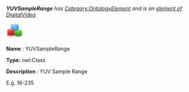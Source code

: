 ___YUVSampleRange__ 
 has
 [Category:OntologyElement](../../Category/OntologyElement "Category:OntologyElement") 
 and is an
 [element of](../../Property/ElementOf "Property:ElementOf") 
[DigitalVideo](../../Submissions/DigitalVideo "Submissions:DigitalVideo")_




  





[![Class](../images/thumb/2/27/Class.gif/45px-Class.gif)](../../Image/Class.gif "Class")


__Name__ 
 : YUVSampleRange
 



__Type:__ 
 owl:Class
 



__Description__ 
 : YUV Sample Range
 



 E.g. 16-235
